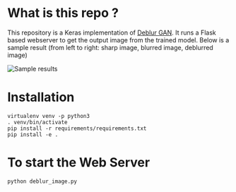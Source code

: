 # What is this repo ?

This repository is a Keras implementation of [Deblur GAN](https://arxiv.org/pdf/1711.07064.pdf). It runs a Flask based webserver to get the output image from the trained model. Below is a sample result (from left to right: sharp image, blurred image, deblurred image)

![Sample results](./sample/results0.png)

# Installation

```
virtualenv venv -p python3
. venv/bin/activate
pip install -r requirements/requirements.txt
pip install -e .
```

# To start the Web Server

```
python deblur_image.py
```

